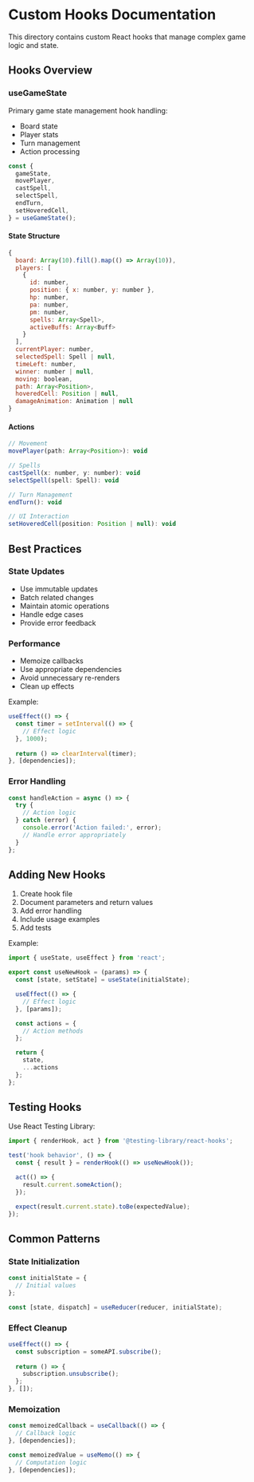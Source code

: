 # Custom Hooks Documentation

This directory contains custom React hooks that manage complex game logic and state.

## Hooks Overview

### useGameState

Primary game state management hook handling:
- Board state
- Player stats
- Turn management
- Action processing

```javascript
const {
  gameState,
  movePlayer,
  castSpell,
  selectSpell,
  endTurn,
  setHoveredCell,
} = useGameState();
```

#### State Structure
```javascript
{
  board: Array(10).fill().map(() => Array(10)),
  players: [
    {
      id: number,
      position: { x: number, y: number },
      hp: number,
      pa: number,
      pm: number,
      spells: Array<Spell>,
      activeBuffs: Array<Buff>
    }
  ],
  currentPlayer: number,
  selectedSpell: Spell | null,
  timeLeft: number,
  winner: number | null,
  moving: boolean,
  path: Array<Position>,
  hoveredCell: Position | null,
  damageAnimation: Animation | null
}
```

#### Actions
```javascript
// Movement
movePlayer(path: Array<Position>): void

// Spells
castSpell(x: number, y: number): void
selectSpell(spell: Spell): void

// Turn Management
endTurn(): void

// UI Interaction
setHoveredCell(position: Position | null): void
```

## Best Practices

### State Updates
- Use immutable updates
- Batch related changes
- Maintain atomic operations
- Handle edge cases
- Provide error feedback

### Performance
- Memoize callbacks
- Use appropriate dependencies
- Avoid unnecessary re-renders
- Clean up effects

Example:
```javascript
useEffect(() => {
  const timer = setInterval(() => {
    // Effect logic
  }, 1000);
  
  return () => clearInterval(timer);
}, [dependencies]);
```

### Error Handling
```javascript
const handleAction = async () => {
  try {
    // Action logic
  } catch (error) {
    console.error('Action failed:', error);
    // Handle error appropriately
  }
};
```

## Adding New Hooks

1. Create hook file
2. Document parameters and return values
3. Add error handling
4. Include usage examples
5. Add tests

Example:
```javascript
import { useState, useEffect } from 'react';

export const useNewHook = (params) => {
  const [state, setState] = useState(initialState);

  useEffect(() => {
    // Effect logic
  }, [params]);

  const actions = {
    // Action methods
  };

  return {
    state,
    ...actions
  };
};
```

## Testing Hooks

Use React Testing Library:
```javascript
import { renderHook, act } from '@testing-library/react-hooks';

test('hook behavior', () => {
  const { result } = renderHook(() => useNewHook());

  act(() => {
    result.current.someAction();
  });

  expect(result.current.state).toBe(expectedValue);
});
```

## Common Patterns

### State Initialization
```javascript
const initialState = {
  // Initial values
};

const [state, dispatch] = useReducer(reducer, initialState);
```

### Effect Cleanup
```javascript
useEffect(() => {
  const subscription = someAPI.subscribe();
  
  return () => {
    subscription.unsubscribe();
  };
}, []);
```

### Memoization
```javascript
const memoizedCallback = useCallback(() => {
  // Callback logic
}, [dependencies]);

const memoizedValue = useMemo(() => {
  // Computation logic
}, [dependencies]);
```